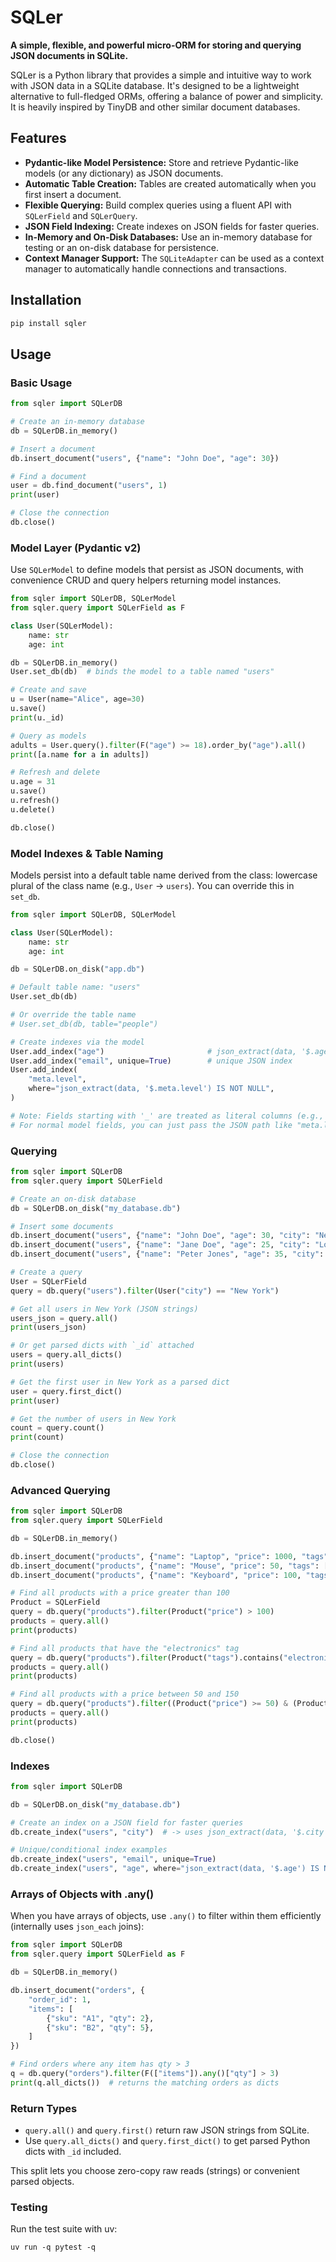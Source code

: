 # SQLer

**A simple, flexible, and powerful micro-ORM for storing and querying JSON documents in SQLite.**

SQLer is a Python library that provides a simple and intuitive way to work with JSON data in a SQLite database. It's designed to be a lightweight alternative to full-fledged ORMs, offering a balance of power and simplicity. It is heavily inspired by TinyDB and other similar document databases.

## Features

- **Pydantic-like Model Persistence:** Store and retrieve Pydantic-like models (or any dictionary) as JSON documents.
- **Automatic Table Creation:** Tables are created automatically when you first insert a document.
- **Flexible Querying:** Build complex queries using a fluent API with `SQLerField` and `SQLerQuery`.
- **JSON Field Indexing:** Create indexes on JSON fields for faster queries.
- **In-Memory and On-Disk Databases:** Use an in-memory database for testing or an on-disk database for persistence.
- **Context Manager Support:** The `SQLiteAdapter` can be used as a context manager to automatically handle connections and transactions.

## Installation

```bash
pip install sqler
```

## Usage

### Basic Usage

```python
from sqler import SQLerDB

# Create an in-memory database
db = SQLerDB.in_memory()

# Insert a document
db.insert_document("users", {"name": "John Doe", "age": 30})

# Find a document
user = db.find_document("users", 1)
print(user)

# Close the connection
db.close()
```

### Model Layer (Pydantic v2)

Use `SQLerModel` to define models that persist as JSON documents, with convenience CRUD and query helpers returning model instances.

```python
from sqler import SQLerDB, SQLerModel
from sqler.query import SQLerField as F

class User(SQLerModel):
    name: str
    age: int

db = SQLerDB.in_memory()
User.set_db(db)  # binds the model to a table named "users"

# Create and save
u = User(name="Alice", age=30)
u.save()
print(u._id)

# Query as models
adults = User.query().filter(F("age") >= 18).order_by("age").all()
print([a.name for a in adults])

# Refresh and delete
u.age = 31
u.save()
u.refresh()
u.delete()

db.close()
```

### Model Indexes & Table Naming

Models persist into a default table name derived from the class: lowercase plural of the class name (e.g., `User` → `users`). You can override this in `set_db`.

```python
from sqler import SQLerDB, SQLerModel

class User(SQLerModel):
    name: str
    age: int

db = SQLerDB.on_disk("app.db")

# Default table name: "users"
User.set_db(db)

# Or override the table name
# User.set_db(db, table="people")

# Create indexes via the model
User.add_index("age")                       # json_extract(data, '$.age')
User.add_index("email", unique=True)        # unique JSON index
User.add_index(
    "meta.level",
    where="json_extract(data, '$.meta.level') IS NOT NULL",
)

# Note: Fields starting with '_' are treated as literal columns (e.g., "_id").
# For normal model fields, you can just pass the JSON path like "meta.level".
```

### Querying

```python
from sqler import SQLerDB
from sqler.query import SQLerField

# Create an on-disk database
db = SQLerDB.on_disk("my_database.db")

# Insert some documents
db.insert_document("users", {"name": "John Doe", "age": 30, "city": "New York"})
db.insert_document("users", {"name": "Jane Doe", "age": 25, "city": "London"})
db.insert_document("users", {"name": "Peter Jones", "age": 35, "city": "New York"})

# Create a query
User = SQLerField
query = db.query("users").filter(User("city") == "New York")

# Get all users in New York (JSON strings)
users_json = query.all()
print(users_json)

# Or get parsed dicts with `_id` attached
users = query.all_dicts()
print(users)

# Get the first user in New York as a parsed dict
user = query.first_dict()
print(user)

# Get the number of users in New York
count = query.count()
print(count)

# Close the connection
db.close()
```

### Advanced Querying

```python
from sqler import SQLerDB
from sqler.query import SQLerField

db = SQLerDB.in_memory()

db.insert_document("products", {"name": "Laptop", "price": 1000, "tags": ["electronics", "computers"]})
db.insert_document("products", {"name": "Mouse", "price": 50, "tags": ["electronics", "accessories"]})
db.insert_document("products", {"name": "Keyboard", "price": 100, "tags": ["electronics", "accessories"]})

# Find all products with a price greater than 100
Product = SQLerField
query = db.query("products").filter(Product("price") > 100)
products = query.all()
print(products)

# Find all products that have the "electronics" tag
query = db.query("products").filter(Product("tags").contains("electronics"))
products = query.all()
print(products)

# Find all products with a price between 50 and 150
query = db.query("products").filter((Product("price") >= 50) & (Product("price") <= 150))
products = query.all()
print(products)

db.close()
```

### Indexes

```python
from sqler import SQLerDB

db = SQLerDB.on_disk("my_database.db")

# Create an index on a JSON field for faster queries
db.create_index("users", "city")  # -> uses json_extract(data, '$.city')

# Unique/conditional index examples
db.create_index("users", "email", unique=True)
db.create_index("users", "age", where="json_extract(data, '$.age') IS NOT NULL")
```

### Arrays of Objects with .any()

When you have arrays of objects, use `.any()` to filter within them efficiently (internally uses `json_each` joins):

```python
from sqler import SQLerDB
from sqler.query import SQLerField as F

db = SQLerDB.in_memory()

db.insert_document("orders", {
    "order_id": 1,
    "items": [
        {"sku": "A1", "qty": 2},
        {"sku": "B2", "qty": 5},
    ]
})

# Find orders where any item has qty > 3
q = db.query("orders").filter(F(["items"]).any()["qty"] > 3)
print(q.all_dicts())  # returns the matching orders as dicts
```

### Return Types

- `query.all()` and `query.first()` return raw JSON strings from SQLite.
- Use `query.all_dicts()` and `query.first_dict()` to get parsed Python dicts with `_id` included.

This split lets you choose zero-copy raw reads (strings) or convenient parsed objects.

### Testing

Run the test suite with uv:

```
uv run -q pytest -q
```
